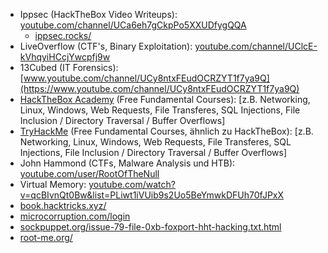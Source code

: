 - Ippsec (HackTheBox Video
  Writeups): [youtube.com/channel/UCa6eh7gCkpPo5XXUDfygQQA](https://www.youtube.com/channel/UCa6eh7gCkpPo5XXUDfygQQA)
  + [ippsec.rocks/](https://ippsec.rocks/)
- LiveOverflow (CTF's, Binary
  Exploitation): [youtube.com/channel/UClcE-kVhqyiHCcjYwcpfj9w](https://www.youtube.com/channel/UClcE-kVhqyiHCcjYwcpfj9w)
- 13Cubed (IT
  Forensics): [www.youtube.com/channel/UCy8ntxFEudOCRZYT1f7ya9Q](https://www.youtube.com/channel/UCy8ntxFEudOCRZYT1f7ya9Q)
- [HackTheBox Academy](https://academy.hackthebox.eu) (Free Fundamental
  Courses): [z.B. Networking, Linux, Windows, Web Requests, File Transferes, SQL Injections, File Inclusion / Directory   Traversal / Buffer Overflows]
- [TryHackMe](https://tryhackme.com/) (Free Fundamental
  Courses, ähnlich zu HackTheBox): [z.B. Networking, Linux, Windows, Web Requests, File Transferes, SQL Injections, File Inclusion / Directory   Traversal / Buffer Overflows]
- John Hammond (CTFs, Malware Analysis und
  HTB): [youtube.com/user/RootOfTheNull](https://www.youtube.com/user/RootOfTheNull)
- Virtual
  Memory: [youtube.com/watch?v=qcBIvnQt0Bw&list=PLiwt1iVUib9s2Uo5BeYmwkDFUh70fJPxX](https://www.youtube.com/watch?v=qcBIvnQt0Bw&list=PLiwt1iVUib9s2Uo5BeYmwkDFUh70fJPxX)
- [book.hacktricks.xyz/](https://book.hacktricks.xyz/)
- [microcorruption.com/login](https://microcorruption.com/login)
- [sockpuppet.org/issue-79-file-0xb-foxport-hht-hacking.txt.html](https://sockpuppet.org/issue-79-file-0xb-foxport-hht-hacking.txt.html)
- [root-me.org/](https://www.root-me.org/)
